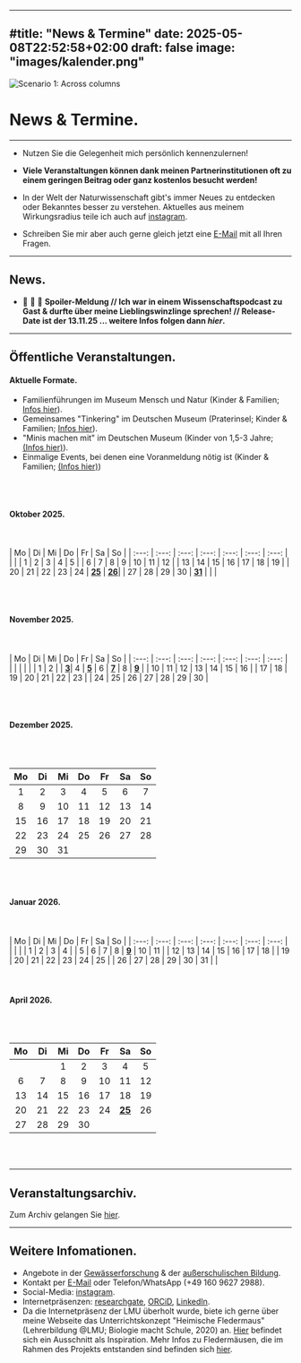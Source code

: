 
--- 
#title: "News & Termine"
date: 2025-05-08T22:52:58+02:00
draft: false
image: "images/kalender.png"
---

![Scenario 1: Across columns](/images/kalender.png)

# **News & Termine.**
___

* Nutzen Sie die Gelegenheit mich persönlich kennenzulernen!
  
* **Viele Veranstaltungen können dank meinen Partnerinstitutionen oft zu einem geringen Beitrag oder ganz kostenlos besucht werden!**  

* In der Welt der Naturwissenschaft gibt's immer Neues zu entdecken oder Bekanntes besser zu verstehen. Aktuelles aus meinem Wirkungsradius teile ich auch auf [instagram](https://www.instagram.com/spyingonscience/). 

* Schreiben Sie mir aber auch gerne gleich jetzt eine [E-Mail](mailto:spyingonscience@posteo.com?subject=Kontaktaufnahme%20über%20die%20Webseite%20spyingonscience.com) mit all Ihren Fragen.   
___

## News.
* 📣 📣 📣 **Spoiler-Meldung // Ich war in einem Wissenschaftspodcast zu Gast & durfte über meine Lieblingswinzlinge sprechen! // Release-Date ist der 13.11.25 ... weitere Infos folgen dann *hier*.**  

___

## Öffentliche Veranstaltungen.

#### Aktuelle Formate.
* Familienführungen im Museum Mensch und Natur (Kinder & Familien; [Infos hier](/events-familienfuehrungen/)).
* Gemeinsames "Tinkering" im Deutschen Museum (Praterinsel; Kinder & Familien; [Infos hier](/events-dm/)).
* "Minis machen mit" im Deutschen Museum (Kinder von 1,5-3 Jahre; [(Infos hier)](/events-dm/)).
* Einmalige Events, bei denen eine Voranmeldung nötig ist (Kinder & Familien; [(Infos hier)](/events-voranmeldung/))

<br> <br>  


#### Oktober 2025.  
 <br> <br> 
|	Mo	|	Di	|	Mi	|	Do	|	Fr	|	Sa	|	So	|
| :---: | :---: | :---: | :---: | :---: | :---: | :---: |
|		|		|	1	|	2	|	3	|	4	|	5	|
|	6	|	7	|	8	|	9	|	10	|	11	|	12	|
|	13	|	14	|	15	|	16	|	17	|	18	|	19	|
|	20	|	21	|	22	|	23	|	24	|	[**25**](/events-dm/)  	|	[**26**](/events-dm/)|
|	27	|	28	|	29	|	30	|	[**31**](/events-familienfuehrungen/)	|		|		|   

 

<br> <br> 

#### November 2025.  
<br> <br> 
|	Mo	|	Di	|	Mi	|	Do	|	Fr	|	Sa	|	So	|
| :---: | :---: | :---: | :---: | :---: | :---: | :---: |
|		|		|		|		|		|	1	|	2	|
|	[**3**](/events-dm/)|	4	|	[**5**](/events-dm/)	|	6	|	[**7**](/events-dm/)	|	8	|	[**9**](/events-dm/)	|
|	10	|	11	|	12	|	13	|	14	|	15	|	16	|
|	17	|	18	|	19	|	20	|	21	|	22	|	23	|
|	24	|	25	|	26	|	27	|	28	|	29	|	30	|  

<br> <br> 

   

#### Dezember 2025.   
 <br> <br> 

|	Mo	|	Di	|	Mi	|	Do	|	Fr	|	Sa	|	So	|
| :---: | :---: | :---: | :---: | :---: | :---: | :---: |
|	1	|	2	|	3	|	4	|	5	|	6	|	7	|
|	8	|	9	|	10	|	11	|	12	|	13	|	14	|
|	15	|	16	|	17	|	18	|	19	|	20	|	21	|
|	22	|	23	|	24	|	25	|	26	|	27	|	28	|
|	29	|	30	|	31	|		|		|		|		|

  

<br> <br> 
 
#### Januar 2026.  
 <br> <br> 
|	Mo	|	Di	|	Mi	|	Do	|	Fr	|	Sa	|	So	|
| :---: | :---: | :---: | :---: | :---: | :---: | :---: |
|		|		|		|	1	|	2	|	3	|	4	|
|	5	|	6	|	7	|	8	|	[**9**](/events-familienfuehrungen/)	|	10	|	11	|
|	12	|	13	|	14	|	15	|	16	|	17	|	18	|
|	19	|	20	|	21	|	22	|	23	|	24	|	25	|
|	26	|	27	|	28	|	29	|	30	|	31	|		|  
<br> <br> 
   

#### April 2026.  
<br> <br> 
   
|	Mo	|	Di	|	Mi	|	Do	|	Fr	|	Sa	|	So	|
| :---: | :---: | :---: | :---: | :---: | :---: | :---: |
|		|		|	1	|	2	|	3	|	4	|	5	|
|	6	|	7	|	8	|	9	|	10	|	11	|	12	|
|	13	|	14	|	15	|	16	|	17	|	18	|	19	|
|	20	|	21	|	22	|	23	|	24	|	[**25**](/events-voranmeldung/)	|	26	|
|	27	|	28	|	29	|	30	|		|		|		|  
<br> <br> 
___

## Veranstaltungsarchiv.

Zum Archiv gelangen Sie [hier](/archive/).

___
## Weitere Infomationen. 
* Angebote in der [Gewässerforschung](/limnologie/) & der [außerschulischen Bildung](/wisskomm/). 
* Kontakt per [E-Mail](mailto:spyingonscience@posteo.com?subject=Kontaktaufnahme%20über%20die%20Webseite%20spyingonscience.com) oder Telefon/WhatsApp (+49 160 9627 2988).  
* Social-Media: [instagram](https://www.instagram.com/spyingonscience/).
* Internetpräsenzen: [researchgate](https://www.researchgate.net/profile/Andrea-Koplitz-Weissgerber), [ORCiD](https://orcid.org/my-orcid?orcid=0000-0001-8429-5448), [LinkedIn](https://www.linkedin.com/in/andrea-koplitz-weissgerber/).
* Da die Internetpräsenz der LMU überholt wurde, biete ich gerne über meine Webseite das Unterrichtskonzept "Heimische Fledermaus" (Lehrerbildung @LMU; Biologie macht Schule, 2020) an. [Hier](/images/Unterrichtskonzept_Lehrkraft_Beispiel.pdf) befindet sich ein Ausschnitt als Inspiration. Mehr Infos zu Fledermäusen, die im Rahmen des Projekts entstanden sind befinden sich [hier](/images/fledermauswissen.pdf).  